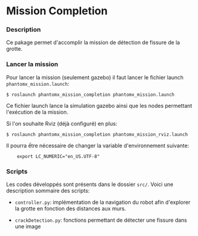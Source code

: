 # Mission Completion

### Description

Ce pakage permet d'accomplir la mission de détection de fissure de la grotte.

### Lancer la mission

Pour lancer la mission (seulement gazebo) il faut lancer le fichier launch `phantomx_mission.launch`:

	$ roslaunch phantomx_mission_completion phantomx_mission.launch
	
Ce fichier launch lance la simulation gazebo ainsi que les nodes permettant l'exécution de la mission.
	
Si l'on souhaite Rviz (déjà configuré) en plus:

	$ roslaunch phantomx_mission_completion phantomx_mission_rviz.launch
	
Il pourra ếtre nécessaire de changer la variable d'environnement suivante:

        export LC_NUMERIC="en_US.UTF-8"

### Scripts

Les codes développés sont présents dans le dossier `src/`. Voici une description sommaire des scripts:

* `controller.py`: implémentation de la navigation du robot afin d'explorer la grotte en fonction des distances aux murs.

* `crackDetection.py`: fonctions permettant de détecter une fissure dans une image